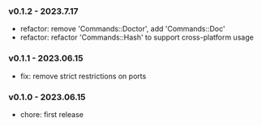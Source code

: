### v0.1.2 - 2023.7.17

- refactor: remove 'Commands::Doctor', add 'Commands::Doc'
- refactor: refactor 'Commands::Hash' to support cross-platform usage

### v0.1.1 - 2023.06.15

- fix: remove strict restrictions on ports

### v0.1.0 - 2023.06.15

- chore: first release